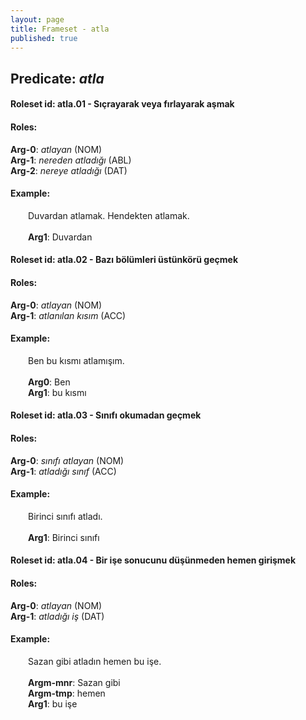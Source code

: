 ```yaml
---
layout: page
title: Frameset - atla
published: true
---
```

<h2>Predicate: <i>atla</i></h2>
<h4>Roleset id: atla.01 - Sıçrayarak veya fırlayarak aşmak<br>
<h4>Roles:</h4>
<b>Arg-0</b>: <i>atlayan</i>  (NOM) <br>
<b>Arg-1</b>: <i>nereden atladığı</i>  (ABL) <br>
<b>Arg-2</b>: <i>nereye atladığı</i>  (DAT) <br>
<h4>Example:</h4>
&emsp;&emsp;Duvardan atlamak. Hendekten atlamak.<br><br>
&emsp;&emsp;<b>Arg1</b>:  Duvardan<br>

<h4>Roleset id: atla.02 - Bazı bölümleri üstünkörü geçmek<br>
<h4>Roles:</h4>
<b>Arg-0</b>: <i>atlayan</i>  (NOM) <br>
<b>Arg-1</b>: <i>atlanılan kısım</i>  (ACC) <br>
<h4>Example:</h4>
&emsp;&emsp;Ben bu kısmı atlamışım.<br><br>
&emsp;&emsp;<b>Arg0</b>:  Ben<br>
&emsp;&emsp;<b>Arg1</b>:  bu kısmı<br>

<h4>Roleset id: atla.03 - Sınıfı okumadan geçmek<br>
<h4>Roles:</h4>
<b>Arg-0</b>: <i>sınıfı atlayan</i>  (NOM) <br>
<b>Arg-1</b>: <i>atladığı sınıf</i>  (ACC) <br>
<h4>Example:</h4>
&emsp;&emsp;Birinci sınıfı atladı.<br><br>
&emsp;&emsp;<b>Arg1</b>:  Birinci sınıfı<br>

<h4>Roleset id: atla.04 - Bir işe sonucunu düşünmeden hemen girişmek<br>
<h4>Roles:</h4>
<b>Arg-0</b>: <i>atlayan</i>  (NOM) <br>
<b>Arg-1</b>: <i>atladığı iş</i>  (DAT) <br>
<h4>Example:</h4>
&emsp;&emsp;Sazan gibi atladın hemen bu işe.<br><br>
&emsp;&emsp;<b>Argm-mnr</b>:  Sazan gibi<br>
&emsp;&emsp;<b>Argm-tmp</b>:  hemen<br>
&emsp;&emsp;<b>Arg1</b>:  bu işe<br>

